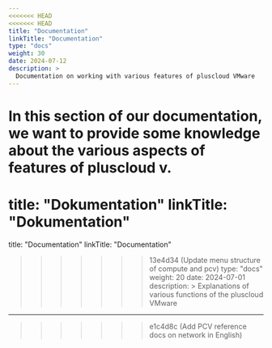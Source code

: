 ```yaml
---
<<<<<<< HEAD
<<<<<<< HEAD
title: "Documentation"
linkTitle: "Documentation"
type: "docs"
weight: 30
date: 2024-07-12
description: >
  Documentation on working with various features of pluscloud VMware
---
```


In this section of our documentation, we want to provide some knowledge about the various aspects of features of pluscloud v.
=======
title: "Dokumentation"
linkTitle: "Dokumentation"
=======
title: "Documentation"
linkTitle: "Documentation"
>>>>>>> 13e4d34 (Update menu structure of compute and pcv)
type: "docs"
weight: 20
date: 2024-07-01
description: >
  Explanations of various functions of the pluscloud VMware
---
>>>>>>> e1c4d8c (Add PCV reference docs on network in English)
